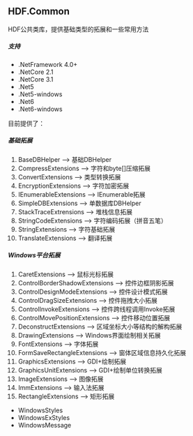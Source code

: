 ﻿## HDF.Common

HDF公共类库，提供基础类型的拓展和一些常用方法

##### 支持
* .NetFramework 4.0+
* .NetCore 2.1
* .NetCore 3.1
* .Net5
* .Net5-windows
* .Net6
* .Net6-windows

目前提供了：  
##### 基础拓展
1. BaseDBHelper --> 基础DBHelper
2. CompressExtensions --> 字符和byte[]压缩拓展
3. ConvertExtensions --> 类型转换拓展
4. EncryptionExtensions --> 字符加密拓展
5. IEnumerableExtensions --> IEnumerable拓展
6. SimpleDBExtensions --> 单数据库DBHelper
7. StackTraceExtrensions --> 堆栈信息拓展
8. StringCodeExtensions --> 字符编码拓展（拼音五笔）
9. StringExtensions --> 字符基础拓展
10. TranslateExtensions --> 翻译拓展

##### Windows平台拓展
1. CaretExtensions --> 鼠标光标拓展
2. ControlBorderShadowExtensions --> 控件边框阴影拓展
3. ControlDesignModeExtensions --> 控件设计模式拓展
4. ControlDragSizeExtensions --> 控件拖拽大小拓展
5. ControlInvokeExtensions --> 控件跨线程调用Invoke拓展
6. ControlMovePositionExtensions --> 控件移动位置拓展
7. DeconstructExtensions --> 区域坐标大小等结构的解构拓展
8. DrawingExtensions --> Windows界面绘制相关拓展
9. FontExtensions --> 字体拓展
10. FormSaveRectangleExtensions --> 窗体区域信息持久化拓展
11. GraphicsExtensions --> GDI+绘制拓展
12. GraphicsUnitExtensions --> GDI+绘制单位转换拓展
13. ImageExtensions --> 图像拓展
14. ImmExtensions --> 输入法拓展
15. RectangleExtensions --> 矩形拓展

* WindowsStyles 
* WindowsExStyles 
* WindowsMessage 





